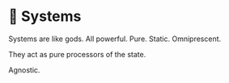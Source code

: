# 🫳 Systems

Systems are like gods. All powerful. Pure. Static. Omniprescent.

They act as pure processors of the state.

Agnostic.
